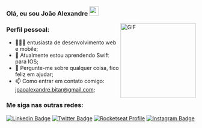 ### Olá, eu sou João Alexandre <img src="https://media.giphy.com/media/hvRJCLFzcasrR4ia7z/giphy.gif" width="25px">

<img align="right" alt="GIF" src="https://media1.giphy.com/media/USV0ym3bVWQJJmNu3N/giphy.gif?cid=ecf05e47ctyu8c1agu29abhvmujsvyrqp94k39bip16u1ecw&rid=giphy.gif&ct=g" width="200" height="200" />


### Perfil pessoal:

- 👨🏻‍💻 entusiasta de desenvolvimento web e mobile;
- 🚀 Atualmente estou aprendendo Swift para IOS;
- 💬 Pergunte-me sobre qualquer coisa, fico feliz em ajudar;
- 📫 Como entrar em contato comigo: [joaoalexandre.bitar@gmail.com](mailto:joaoalexandre.bitar@gmail.com);

### Me siga nas outras redes:

[![Linkedin Badge](https://img.shields.io/badge/-LinkedIn-0e76a8?style=flat-square&logo=Linkedin&logoColor=white)](https://linkedin.com/in/alexandre-bitar)
[![Twitter Badge](https://img.shields.io/badge/-Twitter-00acee?style=flat-square&logo=Twitter&logoColor=white)](https://twitter.com/j_alexandrebita)
[![Rocketseat Profile](https://img.shields.io/badge/-Rocketseat-8257e5?style=flat-square&logo=rocketseat&logoColor=white)](https://app.rocketseat.com.br/me/joao-alexandre)
[![Instagram Badge](https://img.shields.io/badge/-Instagram-E1306C?style=flat-square&logo=Instagram&logoColor=white)](https://www.instagram.com/joao.alexandreb/)
